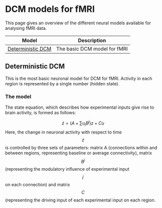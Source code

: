 
# DCM models for fMRI
This page gives an overview of the different neural models available for analysing fMRI data.

| Model | Description |
| -- | -- |
| [Deterministic DCM](#Deterministic-DCM) | The basic DCM model for fMRI |

## Deterministic DCM

This is the most basic neuronal model for DCM for fMRI. Activity in each region is represented by a single number (hidden state).

### The model

The state equation, which describes how experimental inputs give rise to brain activity, is formed as follows:

$$
\dot{z} = (A + \sum{u_jB^j})z + Cu
$$
 Here, the change in neuronal activity with respect to time $$\dot{z}$$ is controlled by three sets of parameters: matrix A (connections within and between regions, representing baseline or average connectivity), matrix $$B^j$$ (representing the modulatory influence of experimental input $$j$$ on each connection) and matrix $$C$$ (representing the driving input of each experimental input on each region.




